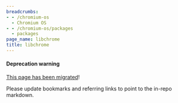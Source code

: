 ```yaml
---
breadcrumbs:
- - /chromium-os
  - Chromium OS
- - /chromium-os/packages
  - packages
page_name: libchrome
title: libchrome
---
```


#### Deprecation warning

[This page has been
migrated](https://chromium.googlesource.com/chromiumos/docs/+/HEAD/packages/libchrome.md)!

Please update bookmarks and referring links to point to the in-repo markdown.
